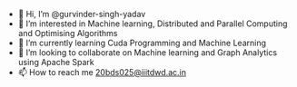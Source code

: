 - 👋 Hi, I’m @gurvinder-singh-yadav
- 👀 I’m interested in Machine learning, Distributed and Parallel Computing and Optimising Algorithms
- 🌱 I’m currently learning Cuda Programming and Machine Learning
- 💞️ I’m looking to collaborate on Machine learning and Graph Analytics using Apache Spark
- 📫 How to reach me 20bds025@iiitdwd.ac.in

